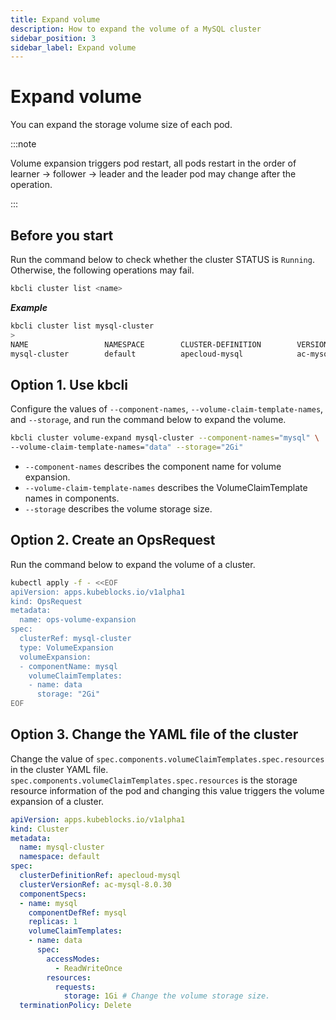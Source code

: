 ```yaml
---
title: Expand volume
description: How to expand the volume of a MySQL cluster
sidebar_position: 3
sidebar_label: Expand volume
---
```


# Expand volume
You can expand the storage volume size of each pod.

:::note

Volume expansion triggers pod restart, all pods restart in the order of learner -> follower -> leader and the leader pod may change after the operation.

:::

## Before you start

Run the command below to check whether the cluster STATUS is `Running`. Otherwise, the following operations may fail.
```bash
kbcli cluster list <name>
```

***Example***

```bash
kbcli cluster list mysql-cluster
>
NAME                 NAMESPACE        CLUSTER-DEFINITION        VERSION                TERMINATION-POLICY        STATUS         CREATED-TIME
mysql-cluster        default          apecloud-mysql            ac-mysql-8.0.30        Delete                    Running        Jan 29,2023 14:29 UTC+0800
```
   
## Option 1. Use kbcli

Configure the values of `--component-names`, `--volume-claim-template-names`, and `--storage`, and run the command below to expand the volume.
```bash
kbcli cluster volume-expand mysql-cluster --component-names="mysql" \
--volume-claim-template-names="data" --storage="2Gi"
```

- `--component-names` describes the component name for volume expansion.
- `--volume-claim-template-names` describes the VolumeClaimTemplate names in components.
- `--storage` describes the volume storage size.
   
## Option 2. Create an OpsRequest

Run the command below to expand the volume of a cluster.
```bash
kubectl apply -f - <<EOF
apiVersion: apps.kubeblocks.io/v1alpha1
kind: OpsRequest
metadata:
  name: ops-volume-expansion
spec:
  clusterRef: mysql-cluster
  type: VolumeExpansion
  volumeExpansion:
  - componentName: mysql
    volumeClaimTemplates:
    - name: data
      storage: "2Gi"
EOF
```

## Option 3. Change the YAML file of the cluster

Change the value of `spec.components.volumeClaimTemplates.spec.resources` in the cluster YAML file. `spec.components.volumeClaimTemplates.spec.resources` is the storage resource information of the pod and changing this value triggers the volume expansion of a cluster. 

```yaml
apiVersion: apps.kubeblocks.io/v1alpha1
kind: Cluster
metadata:
  name: mysql-cluster
  namespace: default
spec:
  clusterDefinitionRef: apecloud-mysql
  clusterVersionRef: ac-mysql-8.0.30
  componentSpecs:
  - name: mysql
    componentDefRef: mysql
    replicas: 1
    volumeClaimTemplates:
    - name: data
      spec:
        accessModes:
          - ReadWriteOnce
        resources:
          requests:
            storage: 1Gi # Change the volume storage size.
  terminationPolicy: Delete
```